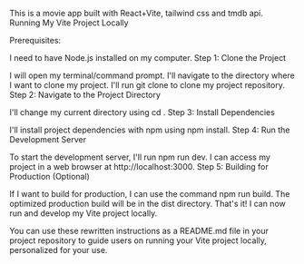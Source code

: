 This is a movie app built with React+Vite, tailwind css and tmdb api.
Running My Vite Project Locally

Prerequisites:

I need to have Node.js installed on my computer.
Step 1: Clone the Project

I will open my terminal/command prompt.
I'll navigate to the directory where I want to clone my project.
I'll run git clone <repository-url> to clone my project repository.
Step 2: Navigate to the Project Directory

I'll change my current directory using cd <project-directory>.
Step 3: Install Dependencies

I'll install project dependencies with npm using npm install.
Step 4: Run the Development Server

To start the development server, I'll run npm run dev.
I can access my project in a web browser at http://localhost:3000.
Step 5: Building for Production (Optional)

If I want to build for production, I can use the command npm run build.
The optimized production build will be in the dist directory.
That's it! I can now run and develop my Vite project locally.

You can use these rewritten instructions as a README.md file in your project repository to guide users on running your Vite project locally, personalized for your use.
